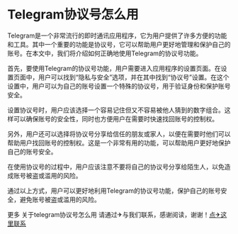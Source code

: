 # Telegram协议号怎么用

Telegram是一个非常流行的即时通讯应用程序，它为用户提供了许多方便的功能和工具。其中一个重要的功能是协议号，它可以帮助用户更好地管理和保护自己的账号。在本文中，我们将介绍如何正确地使用Telegram的协议号功能。

首先，要使用Telegram的协议号功能，用户需要进入应用程序的设置页面。在设置页面中，用户可以找到“隐私与安全”选项，并在其中找到“协议号”设置。在这个设置中，用户可以为自己的账号设置一个特殊的协议号，用于验证身份和保护账号安全。

设置协议号时，用户应该选择一个容易记住但又不容易被他人猜到的数字组合。这样可以确保账号的安全性，同时也方便用户在需要时快速找回账号的控制权。

另外，用户还可以选择将协议号分享给信任的朋友或家人，以便在需要时他们可以帮助用户找回账号的控制权。这是一个非常有用的功能，可以帮助用户更好地保护自己的账号安全。

在使用协议号的过程中，用户应该注意不要将自己的协议号分享给陌生人，以免造成账号被盗或滥用的风险。

通过以上方式，用户可以更好地利用Telegram的协议号功能，保护自己的账号安全，避免账号被盗或滥用的风险。

更多 关于telegram协议号怎么用 请通过✈与我们联系，感谢阅读，谢谢！[点✈这里联系](https://ads.k02.cc)